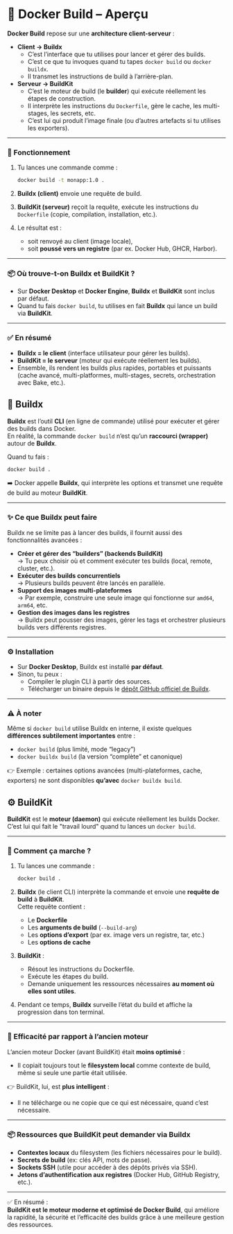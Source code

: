 # 🐳 Docker Build – Aperçu

**Docker Build** repose sur une **architecture client-serveur** :

* **Client → Buildx**
  * C’est l’interface que tu utilises pour lancer et gérer des builds.
  * C’est ce que tu invoques quand tu tapes `docker build` ou `docker buildx`.
  * Il transmet les instructions de build à l’arrière-plan.
* **Serveur → BuildKit**
  * C’est le moteur de build (le **builder**) qui exécute réellement les étapes de construction.
  * Il interprète les instructions du `Dockerfile`, gère le cache, les multi-stages, les secrets, etc.
  * C’est lui qui produit l’image finale (ou d’autres artefacts si tu utilises les exporters).

***

### 🔄 Fonctionnement

1.  Tu lances une commande comme :

    ```bash
    docker build -t monapp:1.0 .
    ```
2. **Buildx (client)** envoie une requête de build.
3. **BuildKit (serveur)** reçoit la requête, exécute les instructions du `Dockerfile` (copie, compilation, installation, etc.).
4. Le résultat est :
   * soit renvoyé au client (image locale),
   * soit **poussé vers un registre** (par ex. Docker Hub, GHCR, Harbor).

***

### 📦 Où trouve-t-on Buildx et BuildKit ?

* Sur **Docker Desktop** et **Docker Engine**, **Buildx** et **BuildKit** sont inclus par défaut.
* Quand tu fais `docker build`, tu utilises en fait **Buildx** qui lance un build via **BuildKit**.

***

### ✅ En résumé

* **Buildx = le client** (interface utilisateur pour gérer les builds).
* **BuildKit = le serveur** (moteur qui exécute réellement les builds).
* Ensemble, ils rendent les builds plus rapides, portables et puissants (cache avancé, multi-platformes, multi-stages, secrets, orchestration avec Bake, etc.).

## 🔧 Buildx

**Buildx** est l’outil **CLI** (en ligne de commande) utilisé pour exécuter et gérer des builds dans Docker.\
En réalité, la commande `docker build` n’est qu’un **raccourci (wrapper)** autour de **Buildx**.

Quand tu fais :

```bash
docker build .
```

➡️ Docker appelle **Buildx**, qui interprète les options et transmet une requête de build au moteur **BuildKit**.

***

### ✨ Ce que Buildx peut faire

Buildx ne se limite pas à lancer des builds, il fournit aussi des fonctionnalités avancées :

* **Créer et gérer des “builders” (backends BuildKit)**\
  → Tu peux choisir où et comment exécuter tes builds (local, remote, cluster, etc.).
* **Exécuter des builds concurrentiels**\
  → Plusieurs builds peuvent être lancés en parallèle.
* **Support des images multi-plateformes**\
  → Par exemple, construire une seule image qui fonctionne sur `amd64`, `arm64`, etc.
* **Gestion des images dans les registres**\
  → Buildx peut pousser des images, gérer les tags et orchestrer plusieurs builds vers différents registres.

***

### ⚙️ Installation

* Sur **Docker Desktop**, Buildx est installé **par défaut**.
* Sinon, tu peux :
  * Compiler le plugin CLI à partir des sources.
  * Télécharger un binaire depuis le [dépôt GitHub officiel de Buildx](https://github.com/docker/buildx).

***

### ⚠️ À noter

Même si `docker build` utilise Buildx en interne, il existe quelques **différences subtilement importantes** entre :

* `docker build` (plus limité, mode “legacy”)
* `docker buildx build` (la version “complète” et canonique)

👉 Exemple : certaines options avancées (multi-plateformes, cache, exporters) ne sont disponibles **qu’avec** `docker buildx build`.

## ⚙️ BuildKit

**BuildKit** est le **moteur (daemon)** qui exécute réellement les builds Docker.\
C’est lui qui fait le "travail lourd" quand tu lances un `docker build`.

***

### 🔄 Comment ça marche ?

1.  Tu lances une commande :

    ```bash
    docker build .
    ```
2. **Buildx** (le client CLI) interprète la commande et envoie une **requête de build** à **BuildKit**.\
   Cette requête contient :
   * Le **Dockerfile**
   * Les **arguments de build** (`--build-arg`)
   * Les **options d’export** (par ex. image vers un registre, tar, etc.)
   * Les **options de cache**
3. **BuildKit** :
   * Résout les instructions du Dockerfile.
   * Exécute les étapes du build.
   * Demande uniquement les ressources nécessaires **au moment où elles sont utiles**.
4. Pendant ce temps, **Buildx** surveille l’état du build et affiche la progression dans ton terminal.

***

### 🚀 Efficacité par rapport à l’ancien moteur

L’ancien moteur Docker (avant BuildKit) était **moins optimisé** :

* Il copiait toujours tout le **filesystem local** comme contexte de build, même si seule une partie était utilisée.

👉 BuildKit, lui, est **plus intelligent** :

* Il ne télécharge ou ne copie que ce qui est nécessaire, quand c’est nécessaire.

***

### 📦 Ressources que BuildKit peut demander via Buildx

* **Contextes locaux** du filesystem (les fichiers nécessaires pour le build).
* **Secrets de build** (ex: clés API, mots de passe).
* **Sockets SSH** (utile pour accéder à des dépôts privés via SSH).
* **Jetons d’authentification aux registres** (Docker Hub, GitHub Registry, etc.).

***

✅ En résumé :\
**BuildKit est le moteur moderne et optimisé de Docker Build**, qui améliore la rapidité, la sécurité et l’efficacité des builds grâce à une meilleure gestion des ressources.
